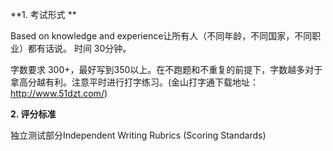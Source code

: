 **1. 考试形式  **  

Based on knowledge and experience让所有人（不同年龄，不同国家，不同职业）都有话说。
时间 30分钟。  

字数要求 300+，最好写到350以上。在不跑题和不重复的前提下，字数越多对于拿高分越有利。注意平时进行打字练习。(金山打字通下载地址：http://www.51dzt.com/)

**2. 评分标准**   

独立测试部分Independent Writing Rubrics (Scoring Standards) 